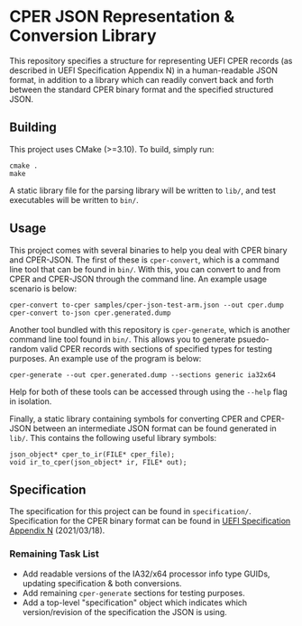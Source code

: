 # CPER JSON Representation & Conversion Library
This repository specifies a structure for representing UEFI CPER records (as described in UEFI Specification Appendix N) in a human-readable JSON format, in addition to a library which can readily convert back and forth between the standard CPER binary format and the specified structured JSON.

## Building
This project uses CMake (>=3.10). To build, simply run:
```
cmake .
make
```
A static library file for the parsing library will be written to `lib/`, and test executables will be written to `bin/`.

## Usage
This project comes with several binaries to help you deal with CPER binary and CPER-JSON. The first of these is `cper-convert`, which is a command line tool that can be found in `bin/`. With this, you can convert to and from CPER and CPER-JSON through the command line. An example usage scenario is below:
```
cper-convert to-cper samples/cper-json-test-arm.json --out cper.dump
cper-convert to-json cper.generated.dump
```
Another tool bundled with this repository is `cper-generate`, which is another command line tool found in `bin/`. This allows you to generate psuedo-random valid CPER records with sections of specified types for testing purposes. An example use of the program is below:
```
cper-generate --out cper.generated.dump --sections generic ia32x64
```
Help for both of these tools can be accessed through using the `--help` flag in isolation.

Finally, a static library containing symbols for converting CPER and CPER-JSON between an intermediate JSON format can be found generated in `lib/`. This contains the following useful library symbols:
```
json_object* cper_to_ir(FILE* cper_file);
void ir_to_cper(json_object* ir, FILE* out);
```

## Specification
The specification for this project can be found in `specification/`.
Specification for the CPER binary format can be found in [UEFI Specification Appendix N](https://uefi.org/sites/default/files/resources/UEFI_Spec_2_9_2021_03_18.pdf) (2021/03/18).

### Remaining Task List
- Add readable versions of the IA32/x64 processor info type GUIDs, updating specification & both conversions.
- Add remaining `cper-generate` sections for testing purposes.
- Add a top-level "specification" object which indicates which version/revision of the specification the JSON is using.